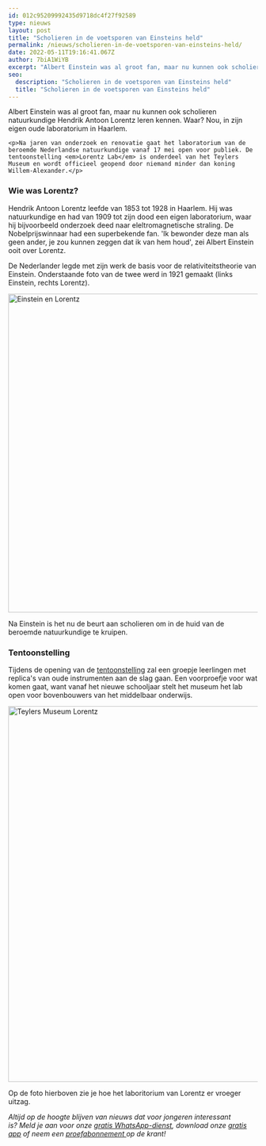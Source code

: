 ```yaml
---
id: 012c95209992435d9718dc4f27f92589
type: nieuws
layout: post
title: "Scholieren in de voetsporen van Einsteins held"
permalink: /nieuws/scholieren-in-de-voetsporen-van-einsteins-held/
date: 2022-05-11T19:16:41.067Z
author: 7biA1WiYB
excerpt: "Albert Einstein was al groot fan, maar nu kunnen ook scholieren natuurkundige Hendrik Antoon Lorentz leren kennen. Waar? Nou, in zijn eigen oude laboratorium in Haarlem.  "
seo:
  description: "Scholieren in de voetsporen van Einsteins held"
  title: "Scholieren in de voetsporen van Einsteins held"
---
```

Albert Einstein was al groot fan, maar nu kunnen ook scholieren natuurkundige Hendrik Antoon Lorentz leren kennen. Waar? Nou, in zijn eigen oude laboratorium in Haarlem.  

    <p>Na jaren van onderzoek en renovatie gaat het laboratorium van de beroemde Nederlandse natuurkundige vanaf 17 mei open voor publiek. De tentoonstelling <em>Lorentz Lab</em> is onderdeel van het Teylers Museum en wordt officieel geopend door niemand minder dan koning Willem-Alexander.</p>
<h3>Wie was Lorentz?</h3>
<p>Hendrik Antoon Lorentz leefde van 1853 tot 1928 in Haarlem. Hij was natuurkundige en had van 1909 tot zijn dood een eigen laboratorium, waar hij bijvoorbeeld onderzoek deed naar eleltromagnetische straling. De Nobelprijswinnaar had een superbekende fan. 'Ik bewonder deze man als geen ander, je zou kunnen zeggen dat ik van hem houd', zei Albert Einstein ooit over Lorentz.</p>
<p>De Nederlander legde met zijn werk de basis voor de relativiteitstheorie van Einstein. Onderstaande foto van de twee werd in 1921 gemaakt (links Einstein, rechts Lorentz).</p>
<p><div class="media media-element-container media-default"><div id="file-417252" class="file file-image file-image-png">

        
  
  <div class="content">
    <img alt="Einstein en Lorentz" title="Foto: Museum Boerhaave" height="643" width="598" class="media-element file-default" data-delta="1" src="https://7dagen.netlify.app/sites/default/files/einstein.png">  </div>

  
</div>
</div>
<p>Na Einstein is het nu de beurt aan scholieren om in de huid van de beroemde natuurkundige te kruipen.</p>
<h3>Tentoonstelling</h3>
<p>Tijdens de opening van de <a href="https://www.teylersmuseum.nl/nl/bezoek-het-museum/wat-is-er-te-zien-en-te-doen/lorentz-lab">tentoonstelling</a> zal een groepje leerlingen met replica's van oude instrumenten aan de slag gaan. Een voorproefje voor wat komen gaat, want vanaf het nieuwe schooljaar stelt het museum het lab open voor bovenbouwers van het middelbaar onderwijs.</p>
<p><div class="media media-element-container media-default"><div id="file-417255" class="file file-image file-image-png">

        
  
  <div class="content">
    <img alt="Teylers Museum Lorentz" title="Foto: Teylers Museum" height="758" width="1306" class="media-element file-default" data-delta="1" src="https://7dagen.netlify.app/sites/default/files/lab.png">  </div>

  
</div>
</div>
<p>Op de foto hierboven zie je hoe het laboritorium van Lorentz er vroeger uitzag.</p>
<p><em>Altijd op de hoogte blijven van nieuws dat voor jongeren interessant is? Meld je aan voor onze <a href="https://7dagen.netlify.app/whatsapp">gratis WhatsApp-dienst</a>, download onze <a href="https://7dagen.netlify.app/app">gratis app</a> of neem een <a href="https://abonneren.sevendays.nl/abonneren/abonnementen/ae/artikel">proefabonnement </a>op de krant!</em></p>  
